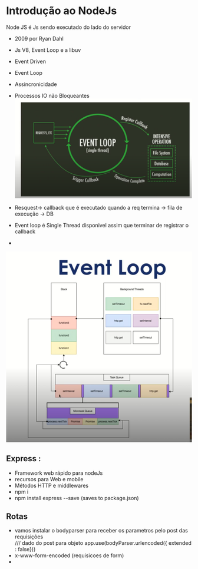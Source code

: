 # Introdução ao NodeJs 
Node JS é Js sendo executado do lado do servidor 

- 2009 por Ryan Dahl
- Js V8, Event Loop e a libuv 
- Event Driven 
- Event Loop 
- Assincronicidade 
- Processos IO não Bloqueantes 
![alt text](./img/loop.PNG)

- Resquest-> callback que é executado quando a req termina -> fila de execução  -> DB
- Event loop é Single Thread disponivel assim que terminar de registrar o callback 
- 

![alt text](./img/zoom.PNG)

## Express : 

- Framework web rápido para nodeJs 
- recursos para Web e mobile 
- Métodos HTTP e middlewares 
- npm i
- npm install express --save  (saves to package.json)

## Rotas 

- vamos instalar o bodyparser para receber os parametros pelo post das  requisições  
/// dado do post para objeto
app.use(bodyParser.urlencoded({ extended : false}))
- x-www-form-encoded (requisicoes de form)
- 